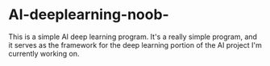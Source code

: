 # AI-deeplearning-noob-
This is a simple AI deep learning program. It's a really simple program, and it serves as the framework for the deep learning portion of the AI ​​project I'm currently working on.
